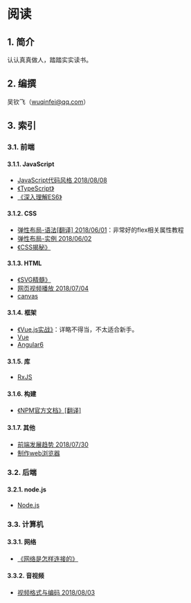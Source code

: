  # 阅读

## 1. 简介

认认真真做人，踏踏实实读书。

## 2. 编撰

吴钦飞（wuqinfei@qq.com）

## 3. 索引

### 3.1. 前端

#### 3.1.1. JavaScript

* [JavaScript代码风格 2018/08/08](./blog/2018/08/08.JavaScript代码风格.md)
* [《TypeScript》](./FrontEnd/JavaScript/TypeScript)
* [《深入理解ES6》](./FrontEnd/JavaScript/深入理解ES6)

#### 3.1.2. CSS

* [弹性布局-语法[翻译] 2018/06/01](./blog/2018/06/01.弹性布局-语法.md)：非常好的flex相关属性教程
* [弹性布局-实例 2018/06/02](./blog/2018/06/02.弹性布局-实例.md)
* [《CSS揭秘》](./FrontEnd/CSS/CSS揭秘)


#### 3.1.3. HTML

* [《SVG精髓》](./FrontEnd/HTML/SVG精髓)
* [网页视频播放 2018/07/04](./blog/2018/07/04.视频播放（包括IE8）.md)
* [canvas](./FrontEnd/HTML/canvas)

#### 3.1.4. 框架

* [《Vue.js实战》](./FrontEnd/框架/Vue.js实战)：详略不得当，不太适合新手。
* [Vue](./FrontEnd/框架/Vue)
* [Angular6](./FrontEnd/框架/Angular6)

#### 3.1.5. 库

* [RxJS](./FrontEnd/库/RxJS/readme.md)

#### 3.1.6. 构建

* [《NPM官方文档》[翻译]](./FrontEnd/构建/NPM官方文档)

#### 3.1.7. 其他

* [前端发展趋势 2018/07/30](./blog/2018/07/30.前端发展趋势.md)
* [制作web浏览器](./FrontEnd/其他/制作web浏览器)

### 3.2. 后端

#### 3.2.1. node.js

* [Node.js](./BackEnd/node/readme.md)

### 3.3. 计算机

#### 3.3.1. 网络

* [《网络是怎样连接的》](./网络/网络是怎样连接的)

#### 3.3.2. 音视频

* [视频格式与编码 2018/08/03](./blog/2018/08/03.视频格式与编码.md)
